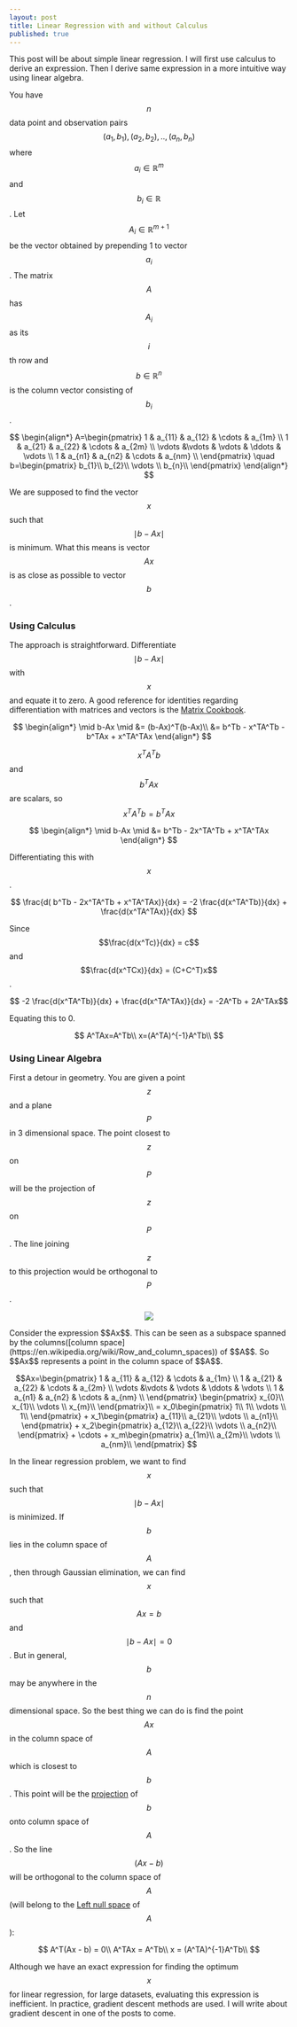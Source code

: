 ```yaml
---
layout: post
title: Linear Regression with and without Calculus
published: true
---
```


This post will be about simple linear regression. I will first use calculus to derive an expression. Then I derive same expression in a more intuitive way using linear algebra.

You have $$n$$ data point and observation pairs $$(a_1,b_1),(a_2,b_2),..,(a_n,b_n)$$ where $$a_i \in \mathbb{R}^m$$ and  $$b_i \in \mathbb{R}$$.  Let $$A_i \in \mathbb{R}^{m+1}$$ be the vector obtained by prepending 1  to vector $$a_i$$. The matrix $$A$$ has $$A_i$$ as its $$i$$th row and $$b \in \mathbb{R}^n $$ is the column vector consisting of $$b_i$$.  

$$
\begin{align*}
A=\begin{pmatrix}  
		1 & a_{11} & a_{12} & \cdots & a_{1m}  \\
        1 & a_{21} & a_{22} & \cdots & a_{2m} \\
        \vdots &\vdots & \vdots & \ddots & \vdots \\
        1 & a_{n1} & a_{n2} & \cdots & a_{nm} \\
  \end{pmatrix}
\quad
b=\begin{pmatrix}  
		b_{1}\\
        b_{2}\\
        \vdots \\
        b_{n}\\
  \end{pmatrix}
\end{align*}
$$

We are supposed to find the vector $$x$$ such that $$ \mid b-Ax \mid $$ is minimum. What this means is vector $$Ax$$ is as close as possible to vector $$b$$.

### Using Calculus

The approach is straightforward. Differentiate $$ \mid b-Ax \mid $$ with $$x$$ and equate it to zero. A good reference for identities regarding differentiation with matrices and vectors is the [Matrix Cookbook](https://www.math.uwaterloo.ca/~hwolkowi/matrixcookbook.pdf).

$$
\begin{align*}
 \mid b-Ax \mid &= (b-Ax)^T(b-Ax)\\
 &= b^Tb - x^TA^Tb - b^TAx + x^TA^TAx
\end{align*}
$$

$$x^TA^Tb$$ and $$b^TAx$$ are scalars, so $$x^TA^Tb = b^TAx$$

$$
\begin{align*}
 \mid b-Ax \mid &= b^Tb - 2x^TA^Tb + x^TA^TAx
\end{align*}
$$

Differentiating this with $$x$$. 

$$
\frac{d( b^Tb - 2x^TA^Tb + x^TA^TAx)}{dx} = -2 \frac{d(x^TA^Tb)}{dx} + \frac{d(x^TA^TAx)}{dx}
$$

Since $$\frac{d(x^Tc)}{dx} = c$$ and $$\frac{d(x^TCx)}{dx} = (C+C^T)x$$.

$$ -2 \frac{d(x^TA^Tb)}{dx} + \frac{d(x^TA^TAx)}{dx} = -2A^Tb + 2A^TAx$$

Equating this to 0.

$$
A^TAx=A^Tb\\
x=(A^TA)^{-1}A^Tb\\
$$


### Using Linear Algebra

First a detour in geometry. You are given a point $$z$$ and a plane $$P$$ in 3 dimensional space. The point closest to $$z$$ on $$P$$ will be the projection of $$z$$ on $$P$$.  The line joining $$z$$ to this projection would be orthogonal to $$P$$.
<p align="center">
<img src="/images/plane_point.png">
</p>
Consider the expression $$Ax$$. This can be seen as a subspace spanned by the columns([column space](https://en.wikipedia.org/wiki/Row_and_column_spaces)) of $$A$$. So $$Ax$$ represents a point in the column space of $$A$$.

$$Ax=\begin{pmatrix}  
		1 & a_{11} & a_{12} & \cdots & a_{1m}  \\
        1 & a_{21} & a_{22} & \cdots & a_{2m} \\
        \vdots &\vdots & \vdots & \ddots & \vdots \\
        1 & a_{n1} & a_{n2} & \cdots & a_{nm} \\
	     \end{pmatrix}
	     \begin{pmatrix}  
		x_{0}\\
        x_{1}\\
        \vdots \\
        x_{m}\\
     \end{pmatrix}\\
     = x_0\begin{pmatrix}  
		1\\
        1\\
        \vdots \\
        1\\
     \end{pmatrix} + x_1\begin{pmatrix}  
		a_{11}\\
        a_{21}\\
        \vdots \\
        a_{n1}\\
     \end{pmatrix} + x_2\begin{pmatrix}  
		a_{12}\\
        a_{22}\\
        \vdots \\
        a_{n2}\\
     \end{pmatrix} + \cdots +  x_m\begin{pmatrix}  
		a_{1m}\\
        a_{2m}\\
        \vdots \\
        a_{nm}\\
     \end{pmatrix} 
 $$
 
In the linear regression problem, we want to find $$x$$ such that $$ \mid b-Ax \mid $$ is minimized. If $$b$$ lies in the column space of $$A$$, then through Gaussian elimination, we can find $$x$$ such that $$Ax=b$$ and $$ \mid b-Ax \mid =0$$. But in general, $$b$$ may be anywhere in the $$n$$ dimensional space. So the best thing we can do is find the point $$Ax$$ in the column space of $$A$$ which is closest to $$b$$. This point will be the [projection](http://ocw.mit.edu/courses/mathematics/18-06sc-linear-algebra-fall-2011/least-squares-determinants-and-eigenvalues/projections-onto-subspaces/MIT18_06SCF11_Ses2.2sum.pdf) of $$b$$ onto column space of $$A$$. So the line $$(Ax-b)$$ will be orthogonal to the column space of $$A$$ (will belong to the [Left null space](http://ocw.mit.edu/courses/mathematics/18-06sc-linear-algebra-fall-2011/least-squares-determinants-and-eigenvalues/orthogonal-vectors-and-subspaces/MIT18_06SCF11_Ses2.1sum.pdf) of $$A$$):

$$
A^T(Ax - b) = 0\\
A^TAx = A^Tb\\
x = (A^TA)^{-1}A^Tb\\
$$

Although we have an exact expression for finding the optimum $$x$$ for linear regression, for large datasets, evaluating this expression is inefficient. In practice, gradient descent methods are used. I will write about gradient descent in one of the posts to come.
